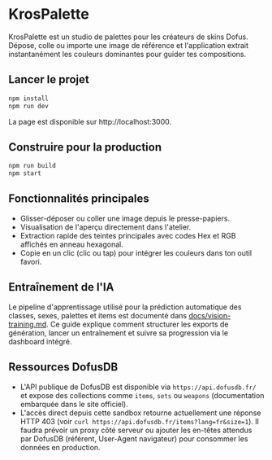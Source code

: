 # KrosPalette

KrosPalette est un studio de palettes pour les créateurs de skins Dofus. Dépose, colle ou importe une image de référence et l'application extrait instantanément les couleurs dominantes pour guider tes compositions.

## Lancer le projet

```bash
npm install
npm run dev
```

La page est disponible sur http://localhost:3000.

## Construire pour la production

```bash
npm run build
npm start
```

## Fonctionnalités principales

- Glisser-déposer ou coller une image depuis le presse-papiers.
- Visualisation de l'aperçu directement dans l'atelier.
- Extraction rapide des teintes principales avec codes Hex et RGB affichés en anneau hexagonal.
- Copie en un clic (clic ou tap) pour intégrer les couleurs dans ton outil favori.

## Entraînement de l'IA

Le pipeline d'apprentissage utilisé pour la prédiction automatique des classes, sexes, palettes et items est documenté dans [docs/vision-training.md](docs/vision-training.md). Ce guide explique comment structurer les exports de génération, lancer un entraînement et suivre sa progression via le dashboard intégré.

## Ressources DofusDB

- L'API publique de DofusDB est disponible via `https://api.dofusdb.fr/` et expose des collections comme `items`, `sets` ou `weapons` (documentation embarquée dans le site officiel).
- L'accès direct depuis cette sandbox retourne actuellement une réponse HTTP 403 (voir `curl https://api.dofusdb.fr/items?lang=fr&size=1`). Il faudra prévoir un proxy côté serveur ou ajouter les en-têtes attendus par DofusDB (référent, User-Agent navigateur) pour consommer les données en production.
